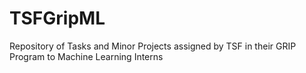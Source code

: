 # TSFGripML
Repository of Tasks and Minor Projects assigned by TSF in their GRIP Program to Machine Learning Interns

